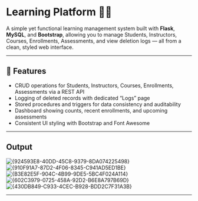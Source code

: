 # Learning Platform 🧑‍🏫

A simple yet functional learning management system built with **Flask**, **MySQL**, and **Bootstrap**, allowing you to manage Students, Instructors, Courses, Enrollments, Assessments, and view deletion logs — all from a clean, styled web interface.

---

## 🌟 Features

- CRUD operations for Students, Instructors, Courses, Enrollments, Assessments via a REST API
- Logging of deleted records with dedicated “Logs” page
- Stored procedures and triggers for data consistency and auditability
- Dashboard showing counts, recent enrollments, and upcoming assessments
- Consistent UI styling with Bootstrap and Font Awesome

---

## Output

![{924593E8-40DD-45C8-9379-8DA074225498}](https://github.com/user-attachments/assets/1936dbe7-cc43-49b5-bea0-4b07a6745603)
![{910F91A7-87D2-4F06-8345-C941AD5ED1BE}](https://github.com/user-attachments/assets/75af0611-b436-408b-b84b-cb979ba376fb)
![{B3E82E5F-904C-4B99-9DE5-5BC4F024A114}](https://github.com/user-attachments/assets/7f2d02d7-fd94-4c1f-9128-6c776e49efeb)
![{602C3979-0725-458A-92D2-B6E8A797B69D}](https://github.com/user-attachments/assets/7e78538f-f4e3-429a-a9b7-5d1384e8f47d)
![{430DB849-C933-4CEC-B928-BDD2C7F31A3B}](https://github.com/user-attachments/assets/12c6bafc-a49c-4d00-9a83-6a3e830404b6)


----
